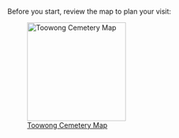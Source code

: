 
Before you start, review the map to plan your visit:

<a href="http://www.fotc.org.au/toowong_map.jpg" title="click to expand">
  <figure>
    <img src="http://www.fotc.org.au/toowong_map.jpg" alt="Toowong Cemetery Map" style="height:200px;">
    <figcaption>Toowong Cemetery Map</figcaption>
  </figure>
</a>

<!-- 
- Add coloured gradient and slope direction to map - https://www.plotaroute.com/tip/15/how-to-show-gradients-on-a-route-map
- Add route
- Add plots
- Add points of interest
-->

